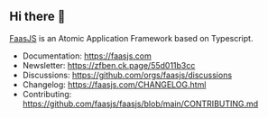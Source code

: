 ## Hi there 👋

[FaasJS](https://faasjs.com) is an Atomic Application Framework based on Typescript.

- Documentation: https://faasjs.com
- Newsletter: https://zfben.ck.page/55d011b3cc
- Discussions: https://github.com/orgs/faasjs/discussions
- Changelog: https://faasjs.com/CHANGELOG.html
- Contributing: https://github.com/faasjs/faasjs/blob/main/CONTRIBUTING.md
